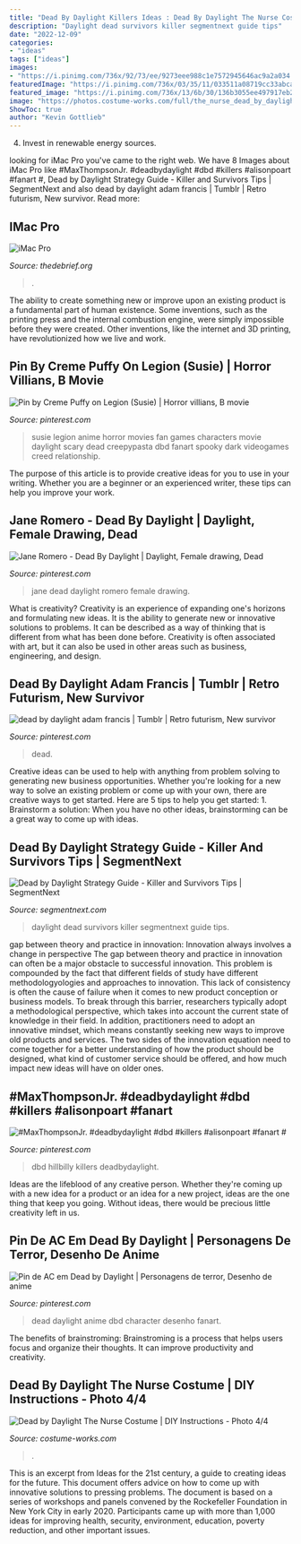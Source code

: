 ```yaml
---
title: "Dead By Daylight Killers Ideas : Dead By Daylight The Nurse Costume"
description: "Daylight dead survivors killer segmentnext guide tips"
date: "2022-12-09"
categories:
- "ideas"
tags: ["ideas"]
images:
- "https://i.pinimg.com/736x/92/73/ee/9273eee988c1e7572945646ac9a2a034.jpg"
featuredImage: "https://i.pinimg.com/736x/03/35/11/033511a08719cc33abca5f0c4fa68649.jpg"
featured_image: "https://i.pinimg.com/736x/13/6b/30/136b3055ee497917eb2d32ada6a1851e.jpg"
image: "https://photos.costume-works.com/full/the_nurse_dead_by_daylight3.jpg"
ShowToc: true
author: "Kevin Gottlieb"
---
```



4. Invest in renewable energy sources. 

	

		
looking for iMac Pro you've came to the right web. We have 8 Images about iMac Pro like #MaxThompsonJr. #deadbydaylight #dbd #killers #alisonpoart #fanart #, Dead by Daylight Strategy Guide - Killer and Survivors Tips | SegmentNext and also dead by daylight adam francis | Tumblr | Retro futurism, New survivor. Read more:
		
    
## IMac Pro

<img loading=lazy src="https://thedebrief.org/wp-content/uploads/2021/03/mac.jpg" onerror="this.onerror=null;this.src='https://tse1.mm.bing.net/th?id=OIP._IJzLRDmydkgxrzoKqYXJgHaEq&amp;pid=15.1';" alt="iMac Pro">

_Source: thedebrief.org_

>. 

	

The ability to create something new or improve upon an existing product is a fundamental part of human existence. Some inventions, such as the printing press and the internal combustion engine, were simply impossible before they were created. Other inventions, like the internet and 3D printing, have revolutionized how we live and work.

    
## Pin By Creme Puffy On Legion (Susie) | Horror Villians, B Movie

<img loading=lazy src="https://i.pinimg.com/736x/03/35/11/033511a08719cc33abca5f0c4fa68649.jpg" onerror="this.onerror=null;this.src='https://tse3.mm.bing.net/th?id=OIP.nTwz421Ct9dMgfG6SMkXnwHaMq&amp;pid=15.1';" alt="Pin by Creme Puffy on Legion (Susie) | Horror villians, B movie">

_Source: pinterest.com_

>susie legion anime horror movies fan games characters movie daylight scary dead creepypasta dbd fanart spooky dark videogames creed relationship. 

	

The purpose of this article is to provide creative ideas for you to use in your writing. Whether you are a beginner or an experienced writer, these tips can help you improve your work.

    
## Jane Romero - Dead By Daylight | Daylight, Female Drawing, Dead

<img loading=lazy src="https://i.pinimg.com/originals/a1/fd/42/a1fd4212795c218dec0ef6247bcc8dda.jpg" onerror="this.onerror=null;this.src='https://tse1.mm.bing.net/th?id=OIP.gqywLjFfoR8jnppvuHymBQHaLH&amp;pid=15.1';" alt="Jane Romero - Dead By Daylight | Daylight, Female drawing, Dead">

_Source: pinterest.com_

>jane dead daylight romero female drawing. 

	

What is creativity?
Creativity is an experience of expanding one's horizons and formulating new ideas. It is the ability to generate new or innovative solutions to problems. It can be described as a way of thinking that is different from what has been done before. Creativity is often associated with art, but it can also be used in other areas such as business, engineering, and design.

    
## Dead By Daylight Adam Francis | Tumblr | Retro Futurism, New Survivor

<img loading=lazy src="https://i.pinimg.com/736x/13/6b/30/136b3055ee497917eb2d32ada6a1851e.jpg" onerror="this.onerror=null;this.src='https://tse1.mm.bing.net/th?id=OIP.XofgCJrJ_56Y2vLjpZcu9AHaJI&amp;pid=15.1';" alt="dead by daylight adam francis | Tumblr | Retro futurism, New survivor">

_Source: pinterest.com_

>dead. 

	

Creative ideas can be used to help with anything from problem solving to generating new business opportunities. Whether you're looking for a new way to solve an existing problem or come up with your own, there are creative ways to get started. Here are 5 tips to help you get started: 1. Brainstorm a solution: When you have no other ideas, brainstorming can be a great way to come up with ideas.

    
## Dead By Daylight Strategy Guide - Killer And Survivors Tips | SegmentNext

<img loading=lazy src="http://cdn.segmentnext.com/wp-content/uploads/2016/06/Dead-by-Daylight-2.jpg" onerror="this.onerror=null;this.src='https://tse4.mm.bing.net/th?id=OIP.QVrgtrdeEY_mXyMJLo134AHaED&amp;pid=15.1';" alt="Dead by Daylight Strategy Guide - Killer and Survivors Tips | SegmentNext">

_Source: segmentnext.com_

>daylight dead survivors killer segmentnext guide tips. 

	

gap between theory and practice in innovation: Innovation always involves a change in perspective
The gap between theory and practice in innovation can often be a major obstacle to successful innovation. This problem is compounded by the fact that different fields of study have different methodologyologies and approaches to innovation. This lack of consistency is often the cause of failure when it comes to new product conception or business models. To break through this barrier, researchers typically adopt a methodological perspective, which takes into account the current state of knowledge in their field. In addition, practitioners need to adopt an innovative mindset, which means constantly seeking new ways to improve old products and services. The two sides of the innovation equation need to come together for a better understanding of how the product should be designed, what kind of customer service should be offered, and how much impact new ideas will have on older ones.

    
## #MaxThompsonJr. #deadbydaylight #dbd #killers #alisonpoart #fanart #

<img loading=lazy src="https://i.pinimg.com/736x/f9/36/d7/f936d7c04c487ca1f5eeae88fb7373b3.jpg" onerror="this.onerror=null;this.src='https://tse1.mm.bing.net/th?id=OIP.uYt3K8dFtu25bzGG3etK7AHaHa&amp;pid=15.1';" alt="#MaxThompsonJr. #deadbydaylight #dbd #killers #alisonpoart #fanart #">

_Source: pinterest.com_

>dbd hillbilly killers deadbydaylight. 

	

Ideas are the lifeblood of any creative person. Whether they're coming up with a new idea for a product or an idea for a new project, ideas are the one thing that keep you going. Without ideas, there would be precious little creativity left in us.

    
## Pin De AC Em Dead By Daylight | Personagens De Terror, Desenho De Anime

<img loading=lazy src="https://i.pinimg.com/736x/92/73/ee/9273eee988c1e7572945646ac9a2a034.jpg" onerror="this.onerror=null;this.src='https://tse4.mm.bing.net/th?id=OIP.1k8ttsTYQoDVb9YrCO3i0QHaHQ&amp;pid=15.1';" alt="Pin de AC em Dead by Daylight | Personagens de terror, Desenho de anime">

_Source: pinterest.com_

>dead daylight anime dbd character desenho fanart. 

	

The benefits of brainstroming:
Brainstroming is a process that helps users focus and organize their thoughts. It can improve productivity and creativity.

    
## Dead By Daylight The Nurse Costume | DIY Instructions - Photo 4/4

<img loading=lazy src="https://photos.costume-works.com/full/the_nurse_dead_by_daylight3.jpg" onerror="this.onerror=null;this.src='https://tse3.mm.bing.net/th?id=OIP.g7bCv5tSeQenL-7qM_m1iAHaLG&amp;pid=15.1';" alt="Dead by Daylight The Nurse Costume | DIY Instructions - Photo 4/4">

_Source: costume-works.com_

>. 

	

This is an excerpt from Ideas for the 21st century, a guide to creating ideas for the future. This document offers advice on how to come up with innovative solutions to pressing problems. The document is based on a series of workshops and panels convened by the Rockefeller Foundation in New York City in early 2020. Participants came up with more than 1,000 ideas for improving health, security, environment, education, poverty reduction, and other important issues.

